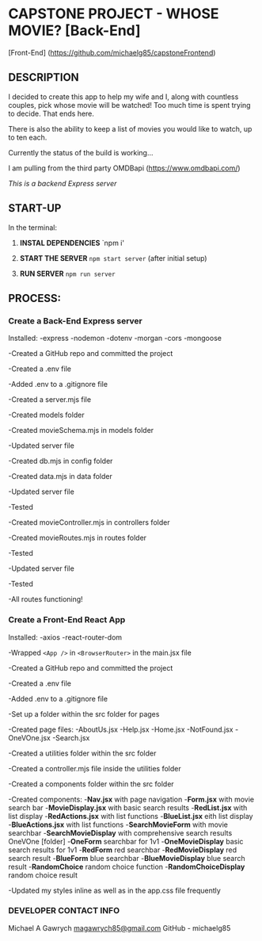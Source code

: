 # **CAPSTONE PROJECT - WHOSE MOVIE?** [Back-End]

[Front-End] (https://github.com/michaelg85/capstoneFrontend)

## **DESCRIPTION**

I decided to create this app to help my wife and I, along with countless couples, pick whose movie will be watched! Too much time is spent trying to decide. That ends here.

There is also the ability to keep a list of movies you would like to watch, up to ten each.

Currently the status of the build is working...

I am pulling from the third party OMDBapi (https://www.omdbapi.com/)

*This is a backend Express server*

## **START-UP**

In the terminal:

1. **INSTAL DEPENDENCIES** `npm i'

2. **START THE SERVER** `npm start server`
    (after initial setup)
3. **RUN SERVER** `npm run server`
    
## **PROCESS:**

### **Create a Back-End Express server**

Installed: 
    -express
    -nodemon
    -dotenv
    -morgan
    -cors
    -mongoose

-Created a GitHub repo and committed the project 

-Created a .env file 

-Added .env to a .gitignore file

-Created a server.mjs file

-Created models folder

-Created movieSchema.mjs in models folder

-Updated server file

-Created db.mjs in config folder

-Created data.mjs in data folder

-Updated server file

-Tested

-Created movieController.mjs in controllers folder

-Created movieRoutes.mjs in routes folder

-Tested

-Updated server file

-Tested

-All routes functioning!

### **Create a Front-End React App**

Installed: 
   -axios
   -react-router-dom

-Wrapped `<App />` in `<BrowserRouter>` in the main.jsx file

-Created a GitHub repo and committed the project 

-Created a .env file 

-Added .env to a .gitignore file

-Set up a folder within the src folder for pages

-Created page files:
   -AboutUs.jsx
   -Help.jsx
   -Home.jsx
   -NotFound.jsx
   -OneVOne.jsx
   -Search.jsx

-Created a utilities folder within the src folder

-Created a controller.mjs file inside the utilities folder

-Created a components folder within the src folder

-Created components:
   -**Nav.jsx** with page navigation
   -**Form.jsx** with movie search bar
   -**MovieDisplay.jsx** with  basic search results
   -**RedList.jsx** with list display
   -**RedActions.jsx** with list functions
   -**BlueList.jsx** eith list display
   -**BlueActions.jsx** with list functions
   -**SearchMovieForm** with movie searchbar
   -**SearchMovieDisplay** with comprehensive search results
      OneVOne [folder]
      -**OneForm** searchbar for 1v1
      -**OneMovieDisplay** basic search results for 1v1
      -**RedForm** red searchbar
      -**RedMovieDisplay** red search result
      -**BlueForm** blue searchbar
      -**BlueMovieDisplay** blue search result
      -**RandomChoice** random choice function
      -**RandomChoiceDisplay** random choice result

-Updated my styles inline as well as in the app.css file frequently


### **DEVELOPER CONTACT INFO**
Michael A Gawrych
magawrych85@gmail.com
GitHub - michaelg85





